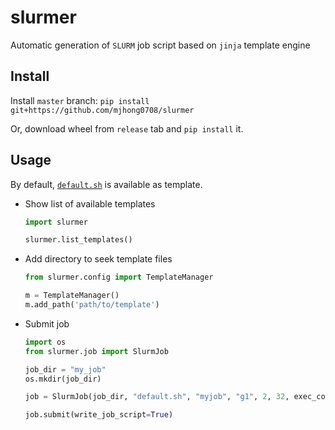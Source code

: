 # slurmer

Automatic generation of `SLURM` job script based on `jinja` template engine


## Install

Install `master` branch: `pip install git+https://github.com/mjhong0708/slurmer`

Or, download wheel from `release` tab and `pip install` it.


## Usage

By default, [`default.sh`](https://github.com/mjhong0708/slurmer/blob/master/slurmer/templates/default.sh) is available as template.

- Show list of available templates

  ```python
  import slurmer

  slurmer.list_templates()
  ```
- Add directory to seek template files

  ```python
  from slurmer.config import TemplateManager

  m = TemplateManager()
  m.add_path('path/to/template')
  ```
- Submit job
  
  ```python
  import os
  from slurmer.job import SlurmJob

  job_dir = "my_job"
  os.mkdir(job_dir)

  job = SlurmJob(job_dir, "default.sh", "myjob", "g1", 2, 32, exec_command="echo 'Hello'")

  job.submit(write_job_script=True)
  ```
